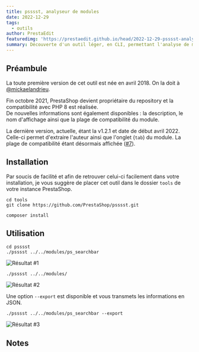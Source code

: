 ```yaml
---
title: psssst, analyseur de modules
date: 2022-12-29
tags:
  - outils
author: PrestaEdit
featuredimg: 'https://prestaedit.github.io/head/2022-12-29-psssst-analyseur-de-modules.png'
summary: Découverte d'un outil léger, en CLI, permettant l'analyse de modules.
---
```


<Info title="Nécessite au minimum une version de PHP 7.1.3" />

## Préambule

La toute première version de cet outil est née en avril 2018. On la doit à [@mickaelandrieu](https://github.com/mickaelandrieu).

Fin octobre 2021, PrestaShop devient propriétaire du repository et la compatibilité avec PHP 8 est réalisée.
<br/>
De nouvelles informations sont également disponibles : la description, le nom d'affichage ainsi que la plage de compatibilité du module.

La dernière version, actuelle, étant la v1.2.1 et date de début avril 2022.
<br/>
Celle-ci permet d'extraire l'auteur ainsi que l'onglet (`tab`) du module. La plage de compatibilité étant désormais affichée ([#7](https://github.com/PrestaShop/psssst/pull/7)).

## Installation

Par soucis de facilité et afin de retrouver celui-ci facilement dans votre installation, je vous suggère de placer cet outil dans le dossier `tools` de votre instance PrestaShop.

```
cd tools
git clone https://github.com/PrestaShop/psssst.git
```

<Info title="Comme de coutumes, n'oubliez pas d'installer les dépendances Composer" />

```
composer install
```

## Utilisation

<Warning title="Il vous sera sans nuls doutes nécessaires d'octroyer les droits d'exécution sur l'invite de commande, représentée par le fichier pssst, au préalable." />

```
cd psssst
./psssst ../../modules/ps_searchbar
```

<img :src="$withBase('/posts/2022-12-29-psssst-analyseur-de-modules/resultat-1.png')" alt="Résultat #1">

<Info title="Vous pouvez également lancer l'analyse sur un ensemble de dossiers." />

```
./psssst ../../modules/
```

<img :src="$withBase('/posts/2022-12-29-psssst-analyseur-de-modules/resultat-2.png')" alt="Résultat #2">

Une option `--export` est disponible et vous transmets les informations en JSON.

```
./psssst ../../modules/ps_searchbar --export
```

<img :src="$withBase('/posts/2022-12-29-psssst-analyseur-de-modules/resultat-3.png')" class="medium-zoom-image" alt="Résultat #3">

## Notes

<Warning title="Les hooks dynamiques - et ce y compris les widgets - ne sont pas détectés." />
